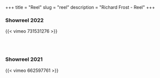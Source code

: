 +++
title = "Reel"
slug = "reel"
description = "Richard Frost - Reel"
+++

### Showreel 2022
{{< vimeo 731531276 >}}

<br><br>

### Showreel 2021
{{< vimeo 662597761 >}}
